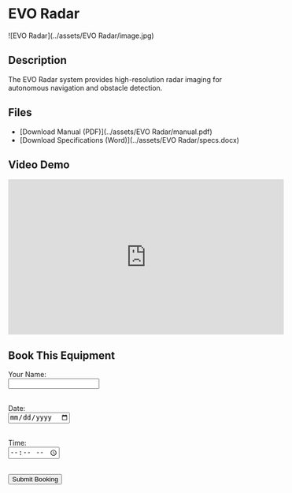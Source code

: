   # EVO Radar

![EVO Radar](../assets/EVO Radar/image.jpg)

## Description
The EVO Radar system provides high-resolution radar imaging for autonomous navigation and obstacle detection.

## Files
- [Download Manual (PDF)](../assets/EVO Radar/manual.pdf)
- [Download Specifications (Word)](../assets/EVO Radar/specs.docx)

## Video Demo
<iframe width="560" height="315" src="https://www.youtube.com/embed/wIrfRVLyQHg " frameborder="0" allowfullscreen></iframe>

## Book This Equipment

<form action="mailto:your-email@example.com" method="post" enctype="text/plain">
  <label>Your Name:</label><br>
  <input type="text" name="name"><br><br>

  <label>Date:</label><br>
  <input type="date" name="date"><br><br>

  <label>Time:</label><br>
  <input type="time" name="time"><br><br>

  <input type="submit" value="Submit Booking">
</form>